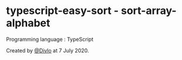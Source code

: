 # typescript-easy-sort - sort-array-alphabet

Programming language : TypeScript

Created by [@Divlo](https://github.com/Divlo) at 7 July 2020.
